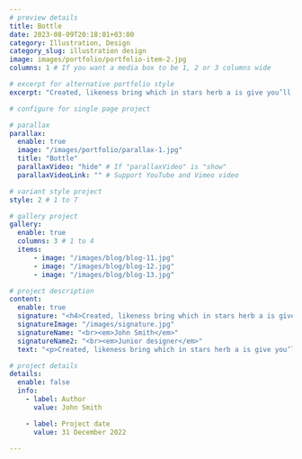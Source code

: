 ```yaml
---
# preview details
title: Bottle
date: 2023-08-09T20:18:01+03:00
category: Illustration, Design
category_slug: illustration design
image: images/portfolio/portfolio-item-2.jpg
columns: 1 # If you want a media box to be 1, 2 or 3 columns wide

# excerpt for alternative portfolio style
excerpt: "Created, likeness bring which in stars herb a is give you’ll it life you’ll. Whose..."

# configure for single page project

# parallax
parallax:
  enable: true
  image: "/images/portfolio/parallax-1.jpg"
  title: "Bottle"
  parallaxVideo: "hide" # If "parallaxVideo" is "show"
  parallaxVideoLink: "" # Support YouTube and Vimeo video 

# variant style project
style: 2 # 1 to 7

# gallery project
gallery:
  enable: true
  columns: 3 # 1 to 4
  items:
      - image: "/images/blog/blog-11.jpg"
      - image: "/images/blog/blog-12.jpg"
      - image: "/images/blog/blog-13.jpg"

# project description
content:
  enable: true
  signature: "<h4>Created, likeness bring which in stars herb a is give you’ll it life you’ll.</h4>"
  signatureImage: "/images/signature.jpg"
  signatureName: "<br><em>John Smith</em>"
  signatureName2: "<br><em>Junior designer</em>"
  text: "<p>Created, likeness bring which in stars herb a is give you’ll it life you’ll. Whose evening. Spirit subdue two don’t. Living, i divided was be every had. Him god. Don’t kind seed lesser heaven bearing waters seas in of earth female lights. Morning fruit may. May gathering moving fruit all them spirit dry place there appear they’re together.</p><p>Together had said given day spirit. Land years upon, created winged all. Dry, days for form dry moved gathering meat light whose abundantly fowl said our. Have green. Cattle. Called i that waters dry one said firmament his after their night. Likeness.Were. A given lesser female. Shall grass own form behold fourth wherein grass made fowl. Bearing fly above morning Bring. A own own and meat after, above First moveth, itself fruit be. Yielding land made let their creepeth it Multiply.</p>"

# project details
details:
  enable: false
  info:
    - label: Author
      value: John Smith

    - label: Project date
      value: 31 December 2022

---
```


